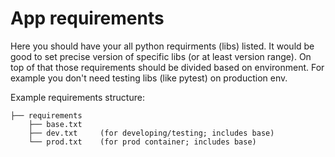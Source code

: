 # App requirements

Here you should have your all python requirments (libs) listed. It would be good to set precise version of specific libs (or at least version range). On top of that those requirements should be divided based on environment. For example you don't need testing libs (like pytest) on production env.

Example requirements structure:
```
├── requirements
    ├── base.txt
    ├── dev.txt     (for developing/testing; includes base)
    └── prod.txt    (for prod container; includes base)
```
